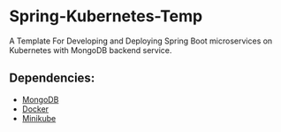 # Spring-Kubernetes-Temp
A Template For Developing and Deploying Spring Boot microservices on Kubernetes with MongoDB backend service.

## Dependencies:
- [MongoDB](https://www.mongodb.com/docs/manual/administration/install-community/)
- [Docker](https://docs.docker.com/get-docker/)
- [Minikube](https://minikube.sigs.k8s.io/docs/start/)

